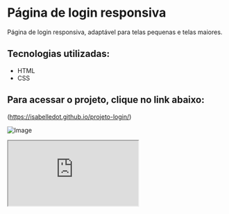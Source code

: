 <h1>Página de login responsiva</h1>

<p>Página de login responsiva, adaptável para telas pequenas e telas maiores.</p>

<h2>Tecnologias utilizadas:</h2>
<ul>
  <li>HTML</li>
  <li>CSS</li>
</ul>

<h2>Para acessar o projeto, clique no link abaixo:</h2>

(https://isabelledot.github.io/projeto-login/)

![Image](https://github.com/user-attachments/assets/9ccefc91-903c-4636-b7fb-4b57fed3df24)

<iframe src="https://isabelledot.github.io/projeto-login/"></iframe>
